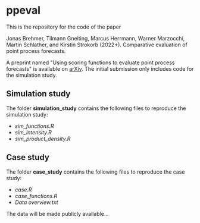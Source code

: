 # ppeval

This is the repository for the code of the paper

Jonas Brehmer, Tilmann Gneiting, Marcus Herrmann, Warner Marzocchi, Martin Schlather, and Kirstin Strokorb (2022+). Comparative evaluation of point process forecasts. 


A preprint named "Using scoring functions to evaluate point process forecasts" is available on [arXiv](https://arxiv.org/abs/2103.11884). The initial submission only includes code for the simulation study.


## Simulation study

The folder **simulation_study** contains the following files to reproduce the simulation study:
- *sim_functions.R*
- *sim_intensity.R*
- *sim_product_density.R*

## Case study

The folder **case_study** contains the following files to reproduce the case study:
- *case.R*
- *case_functions.R*
- *Data overview.txt*

The data will be made publicly available...
